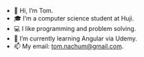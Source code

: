 - 👋 Hi, I’m Tom.
- 🎓 I’m a computer science student at Huji. 
- 💻 I like programming and problem solving.
- 🌱 I’m currently learning Angular via Udemy.
- 📫 My email: tom.nachum@gmail.com.
